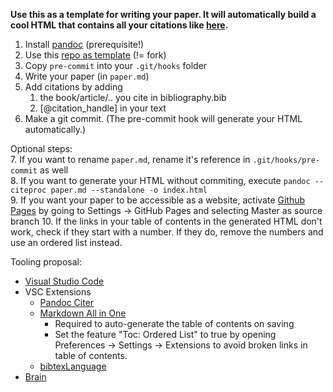 __Use this as a template for writing your paper. It will automatically build a cool HTML that contains all your citations like [here](https://robert-nickel.github.io/paper).__

1. Install [pandoc](https://pandoc.org/installing.html) (prerequisite!)
2. Use this [repo as template](https://docs.github.com/en/free-pro-team@latest/github/creating-cloning-and-archiving-repositories/creating-a-repository-from-a-template#creating-a-repository-from-a-template) (!= fork)
3. Copy `pre-commit` into your `.git/hooks` folder
4. Write your paper (in `paper.md`)
5. Add citations by adding
   1. the book/article/.. you cite in bibliography.bib
   2. [@citation_handle] in your text
6. Make a git commit. (The pre-commit hook will generate your HTML automatically.)

Optional steps:  
7. If you want to rename `paper.md`, rename it's reference in `.git/hooks/pre-commit` as well  
8. If you want to generate your HTML without commiting, execute `pandoc --citeproc paper.md --standalone -o index.html`  
9. If you want your paper to be accessible as a website, activate [Github Pages](https://pages.github.com/) by going to Settings -> GitHub Pages and selecting Master as source branch
10. If the links in your table of contents in the generated HTML don't work, check if they start with a number. If they do, remove the numbers and use an ordered list instead.

Tooling proposal:
- [Visual Studio Code](https://code.visualstudio.com/)
- VSC Extensions
  - [Pandoc Citer](https://marketplace.visualstudio.com/items?itemName=notZaki.pandocciter)
  - [Markdown All in One](https://marketplace.visualstudio.com/items?itemName=yzhang.markdown-all-in-one)
    - Required to auto-generate the table of contents on saving
    - Set the feature "Toc: Ordered List" to true by opening Preferences -> Settings -> Extensions to avoid broken links in table of contents.
  - [bibtexLanguage](https://marketplace.visualstudio.com/items?itemName=phr0s.bib)
- [Brain](https://en.wikipedia.org/wiki/Brain)
